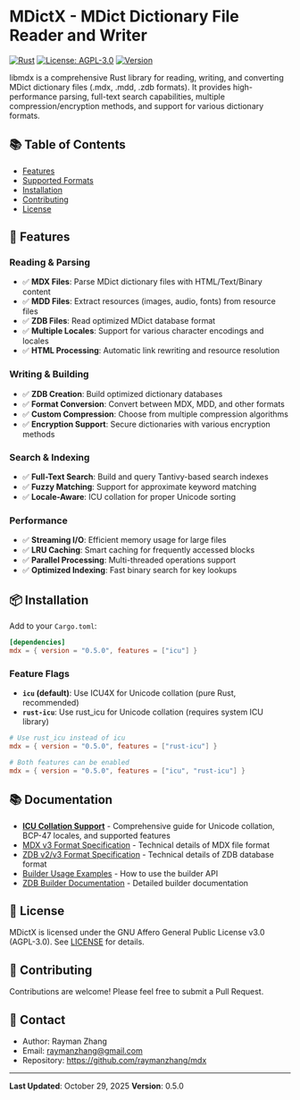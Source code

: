 # MDictX - MDict Dictionary File Reader and Writer

[![Rust](https://img.shields.io/badge/Rust-2024-orange)]()
[![License: AGPL-3.0](https://img.shields.io/badge/License-AGPL--3.0-blue.svg)](https://www.gnu.org/licenses/agpl-3.0)
[![Version](https://img.shields.io/badge/Version-0.5.0-green)]()

libmdx is a comprehensive Rust library for reading, writing, and converting MDict dictionary files (.mdx, .mdd, .zdb formats). It provides high-performance parsing, full-text search capabilities, multiple compression/encryption methods, and support for various dictionary formats. 

## 📚 Table of Contents

- [Features](#features)
- [Supported Formats](#supported-formats)
- [Installation](#installation)
- [Contributing](#contributing)
- [License](#license)

## 🚀 Features

### Reading & Parsing
- ✅ **MDX Files**: Parse MDict dictionary files with HTML/Text/Binary content
- ✅ **MDD Files**: Extract resources (images, audio, fonts) from resource files
- ✅ **ZDB Files**: Read optimized MDict database format
- ✅ **Multiple Locales**: Support for various character encodings and locales
- ✅ **HTML Processing**: Automatic link rewriting and resource resolution

### Writing & Building
- ✅ **ZDB Creation**: Build optimized dictionary databases
- ✅ **Format Conversion**: Convert between MDX, MDD, and other formats
- ✅ **Custom Compression**: Choose from multiple compression algorithms
- ✅ **Encryption Support**: Secure dictionaries with various encryption methods

### Search & Indexing
- ✅ **Full-Text Search**: Build and query Tantivy-based search indexes
- ✅ **Fuzzy Matching**: Support for approximate keyword matching
- ✅ **Locale-Aware**: ICU collation for proper Unicode sorting

### Performance
- ✅ **Streaming I/O**: Efficient memory usage for large files
- ✅ **LRU Caching**: Smart caching for frequently accessed blocks
- ✅ **Parallel Processing**: Multi-threaded operations support
- ✅ **Optimized Indexing**: Fast binary search for key lookups

## 📦 Installation

Add to your `Cargo.toml`:

```toml
[dependencies]
mdx = { version = "0.5.0", features = ["icu"] }
```

### Feature Flags

- **`icu` (default)**: Use ICU4X for Unicode collation (pure Rust, recommended)
- **`rust-icu`**: Use rust_icu for Unicode collation (requires system ICU library)

```toml
# Use rust_icu instead of icu
mdx = { version = "0.5.0", features = ["rust-icu"] }

# Both features can be enabled
mdx = { version = "0.5.0", features = ["icu", "rust-icu"] }
```



## 📚 Documentation

- [**ICU Collation Support**](ICU_COLLATION_SUPPORT.md) - Comprehensive guide for Unicode collation, BCP-47 locales, and supported features
- [MDX v3 Format Specification](mdx_v3_format.md) - Technical details of MDX file format
- [ZDB v2/v3 Format Specification](zdb_v2_format.md) - Technical details of ZDB database format
- [Builder Usage Examples](BUILDER_USAGE_EXAMPLE.md) - How to use the builder API
- [ZDB Builder Documentation](ZDB_BUILDER_DOCUMENTATION.md) - Detailed builder documentation


## 📜 License

MDictX is licensed under the GNU Affero General Public License v3.0 (AGPL-3.0).
See [LICENSE](LICENSE) for details.

## 👥 Contributing

Contributions are welcome! Please feel free to submit a Pull Request.

## 📧 Contact

- Author: Rayman Zhang
- Email: raymanzhang@gmail.com
- Repository: https://github.com/raymanzhang/mdx

---

**Last Updated**: October 29, 2025
**Version**: 0.5.0
